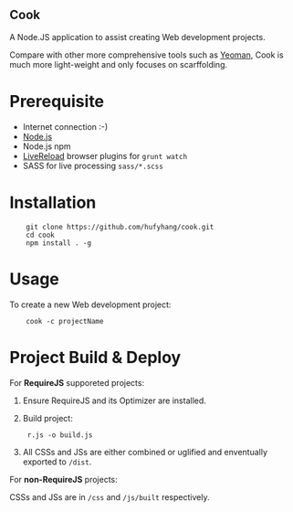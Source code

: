 ## Cook

A Node.JS application to assist creating Web development projects.

Compare with other more comprehensive tools such as [Yeoman](http://yeoman.io/), Cook is much more light-weight and only focuses on scarffolding.

Prerequisite
============

* Internet connection :-)
* [Node.js](http://nodejs.org/)
* Node.js npm
* [LiveReload](http://livereload.com/) browser plugins for `grunt watch`
* SASS for live processing `sass/*.scss`

Installation
============

        git clone https://github.com/hufyhang/cook.git
        cd cook
        npm install . -g

Usage
=====

To create a new Web development project:

        cook -c projectName

Project Build & Deploy
======================

For **RequireJS** supporeted projects:

1. Ensure RequireJS and its Optimizer are installed.
2. Build project:

        r.js -o build.js

3. All CSSs and JSs are either combined or uglified and enventually exported to `/dist`.

For **non-RequireJS** projects:

CSSs and JSs are in `/css` and `/js/built` respectively.

